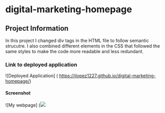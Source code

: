 # digital-marketing-homepage

## Project Information
In this project I changed div tags in the HTML file to follow semantic strucutre. I also combined different elements in the CSS that followed the same styles to make the code more readable and less redundant.


### Link to deployed application
![Deployed Application] (
    https://jlopez1227.github.io/digital-marketing-homepage/)

#### Screenshot
![My webpage] (<img src= ./Develop/assets/images/Screenshot(1).png)/>
